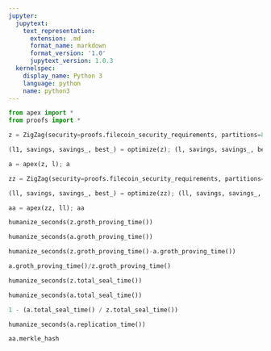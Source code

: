 ```yaml
---
jupyter:
  jupytext:
    text_representation:
      extension: .md
      format_name: markdown
      format_version: '1.0'
      jupytext_version: 1.0.3
  kernelspec:
    display_name: Python 3
    language: python
    name: python3
---
```


```python
from apex import *
from proofs import *
```

```python
z = ZigZag(security=proofs.filecoin_security_requirements, partitions=8, size=64*GiB, merkle_hash=pedersen)
```

```python
(l1, savings, savings_, best_) = optimize(z); (l, savings, savings_, best_)
```

```python
a = apex(z, l); a
```

```python
zz = ZigZag(security=proofs.filecoin_security_requirements, partitions=8, size=64*GiB, merkle_hash=blake2s)
```

```python
(ll, savings, savings_, best_) = optimize(zz); (ll, savings, savings_, best_)
```

```python
aa = apex(zz, ll); aa
```

```python
humanize_seconds(z.groth_proving_time())
```

```python
humanize_seconds(a.groth_proving_time())
```

```python
humanize_seconds(z.groth_proving_time()-a.groth_proving_time())
```

```python
a.groth_proving_time()/z.groth_proving_time()
```

```python
humanize_seconds(z.total_seal_time())
```

```python
humanize_seconds(a.total_seal_time())
```

```python
1 - (a.total_seal_time() / z.total_seal_time())
```

```python
humanize_seconds(a.replication_time())
```

```python
aa.merkle_hash
```

```python

```
